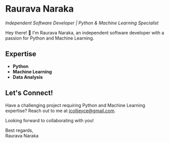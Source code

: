 # Raurava Naraka

*Independent Software Developer | Python & Machine Learning Specialist*

Hey there! 👋 I'm Raurava Naraka, an independent software developer with a passion for Python and Machine Learning.

## Expertise

- **Python**
- **Machine Learning**
- **Data Analysis**

## Let's Connect!

Have a challenging project requiring Python and Machine Learning expertise? Reach out to me at [jcolljeyce@gmail.com](mailto:jcolljeyce@gmail.com).

Looking forward to collaborating with you!

Best regards,  
Raurava Naraka
